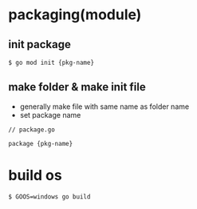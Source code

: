 # packaging(module)

## init package
```
$ go mod init {pkg-name}
```
## make folder & make init file
- generally make file with same name as folder name
- set package name
```
// package.go

package {pkg-name}
```

# build os
```
$ GOOS=windows go build
```

